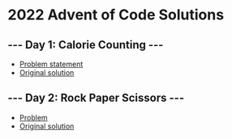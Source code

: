 # 2022 Advent of Code Solutions

## --- Day 1: Calorie Counting ---

- [Problem statement](https://adventofcode.com/2022/day/1)
- [Original solution](original-solutions/day01.py)

## --- Day 2: Rock Paper Scissors ---

- [Problem](https://adventofcode.com/2022/day/2)
- [Original solution](original-solutions/day02.py)
